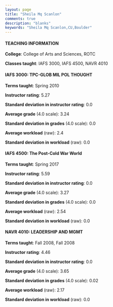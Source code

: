 ```yaml
---
layout: page
title: "Sheila Mq Scanlon" 
comments: true
description: "blanks"
keywords: "Sheila Mq Scanlon,CU,Boulder"
---
```

<head>
<script src="https://ajax.googleapis.com/ajax/libs/jquery/2.1.3/jquery.min.js"></script>
<script src="https://dl.dropboxusercontent.com/s/pc42nxpaw1ea4o9/highcharts.js?dl=0"></script>
<!-- <script src="../assets/js/highcharts.js"></script> -->
<style type="text/css">@font-face {
	font-family: "Bebas Neue";
	src: url(https://www.filehosting.org/file/details/544349/BebasNeue Regular.otf) format("opentype");
	}
	h1.Bebas { 
		font-family: "Bebas Neue", Verdana, Tahoma;
	}
</style>
</head>
	   
#### TEACHING INFORMATION

**College**: College of Arts and Sciences, ROTC

**Classes taught**: IAFS 3000, IAFS 4500, NAVR 4010

#### IAFS 3000: TPC-GLOB MIL POL THOUGHT

**Terms taught**: Spring 2010

**Instructor rating**: 5.27

**Standard deviation in instructor rating**: 0.0

**Average grade** (4.0 scale): 3.24

**Standard deviation in grades** (4.0 scale): 0.0

**Average workload** (raw): 2.4

**Standard deviation in workload** (raw): 0.0

#### IAFS 4500: The Post-Cold War World

**Terms taught**: Spring 2017

**Instructor rating**: 5.59

**Standard deviation in instructor rating**: 0.0

**Average grade** (4.0 scale): 3.27

**Standard deviation in grades** (4.0 scale): 0.0

**Average workload** (raw): 2.54

**Standard deviation in workload** (raw): 0.0

#### NAVR 4010: LEADERSHIP AND MGMT

**Terms taught**: Fall 2008, Fall 2008

**Instructor rating**: 4.46

**Standard deviation in instructor rating**: 0.0

**Average grade** (4.0 scale): 3.65

**Standard deviation in grades** (4.0 scale): 0.02

**Average workload** (raw): 2.17

**Standard deviation in workload** (raw): 0.0

